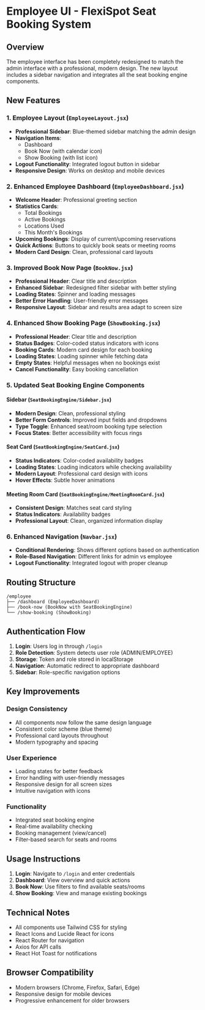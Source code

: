# Employee UI - FlexiSpot Seat Booking System

## Overview
The employee interface has been completely redesigned to match the admin interface with a professional, modern design. The new layout includes a sidebar navigation and integrates all the seat booking engine components.

## New Features

### 1. Employee Layout (`EmployeeLayout.jsx`)
- **Professional Sidebar**: Blue-themed sidebar matching the admin design
- **Navigation Items**: 
  - Dashboard
  - Book Now (with calendar icon)
  - Show Booking (with list icon)
- **Logout Functionality**: Integrated logout button in sidebar
- **Responsive Design**: Works on desktop and mobile devices

### 2. Enhanced Employee Dashboard (`EmployeeDashboard.jsx`)
- **Welcome Header**: Professional greeting section
- **Statistics Cards**: 
  - Total Bookings
  - Active Bookings
  - Locations Used
  - This Month's Bookings
- **Upcoming Bookings**: Display of current/upcoming reservations
- **Quick Actions**: Buttons to quickly book seats or meeting rooms
- **Modern Card Design**: Clean, professional card layouts

### 3. Improved Book Now Page (`BookNow.jsx`)
- **Professional Header**: Clear title and description
- **Enhanced Sidebar**: Redesigned filter sidebar with better styling
- **Loading States**: Spinner and loading messages
- **Better Error Handling**: User-friendly error messages
- **Responsive Layout**: Sidebar and results area adapt to screen size

### 4. Enhanced Show Booking Page (`ShowBooking.jsx`)
- **Professional Header**: Clear title and description
- **Status Badges**: Color-coded status indicators with icons
- **Booking Cards**: Modern card design for each booking
- **Loading States**: Loading spinner while fetching data
- **Empty States**: Helpful messages when no bookings exist
- **Cancel Functionality**: Easy booking cancellation

### 5. Updated Seat Booking Engine Components

#### Sidebar (`SeatBookingEngine/Sidebar.jsx`)
- **Modern Design**: Clean, professional styling
- **Better Form Controls**: Improved input fields and dropdowns
- **Type Toggle**: Enhanced seat/room booking type selection
- **Focus States**: Better accessibility with focus rings

#### Seat Card (`SeatBookingEngine/SeatCard.jsx`)
- **Status Indicators**: Color-coded availability badges
- **Loading States**: Loading indicators while checking availability
- **Modern Layout**: Professional card design with icons
- **Hover Effects**: Subtle hover animations

#### Meeting Room Card (`SeatBookingEngine/MeetingRoomCard.jsx`)
- **Consistent Design**: Matches seat card styling
- **Status Indicators**: Availability badges
- **Professional Layout**: Clean, organized information display

### 6. Enhanced Navigation (`Navbar.jsx`)
- **Conditional Rendering**: Shows different options based on authentication
- **Role-Based Navigation**: Different links for admin vs employee
- **Logout Functionality**: Integrated logout with proper cleanup

## Routing Structure

```
/employee
├── /dashboard (EmployeeDashboard)
├── /book-now (BookNow with SeatBookingEngine)
└── /show-booking (ShowBooking)
```

## Authentication Flow

1. **Login**: Users log in through `/login`
2. **Role Detection**: System detects user role (ADMIN/EMPLOYEE)
3. **Storage**: Token and role stored in localStorage
4. **Navigation**: Automatic redirect to appropriate dashboard
5. **Sidebar**: Role-specific navigation options

## Key Improvements

### Design Consistency
- All components now follow the same design language
- Consistent color scheme (blue theme)
- Professional card layouts throughout
- Modern typography and spacing

### User Experience
- Loading states for better feedback
- Error handling with user-friendly messages
- Responsive design for all screen sizes
- Intuitive navigation with icons

### Functionality
- Integrated seat booking engine
- Real-time availability checking
- Booking management (view/cancel)
- Filter-based search for seats and rooms

## Usage Instructions

1. **Login**: Navigate to `/login` and enter credentials
2. **Dashboard**: View overview and quick actions
3. **Book Now**: Use filters to find available seats/rooms
4. **Show Booking**: View and manage existing bookings

## Technical Notes

- All components use Tailwind CSS for styling
- React Icons and Lucide React for icons
- React Router for navigation
- Axios for API calls
- React Hot Toast for notifications

## Browser Compatibility

- Modern browsers (Chrome, Firefox, Safari, Edge)
- Responsive design for mobile devices
- Progressive enhancement for older browsers 